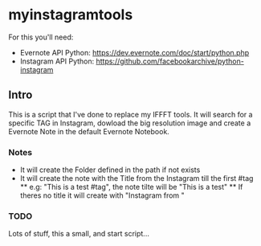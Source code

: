 # myinstagramtools
For this you'll need: 
* Evernote API Python:
https://dev.evernote.com/doc/start/python.php
* Instagram API Python:
https://github.com/facebookarchive/python-instagram

## Intro
This is a script that I've done to replace my IFFFT tools. 
It will search for a specific TAG in Instagram, dowload the big resolution image and create a Evernote Note in the default Evernote Notebook. 

### Notes
* It will create the Folder defined in the path if not exists
* It will create the note with the Title from the Instagram till the first #tag 
** e.g: "This is a test #tag", the note tilte will be "This is a test"
** If theres no title it will create with "Instagram from <tag to search>"

### TODO
Lots of stuff, this a small, and start script... 
